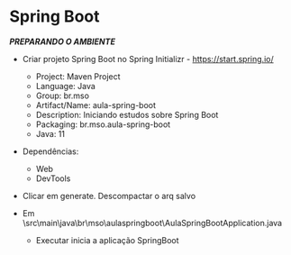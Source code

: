 # Spring Boot

***PREPARANDO O AMBIENTE***

- Criar projeto Spring Boot no Spring Initializr - https://start.spring.io/		
  - Project: Maven Project		
  - Language: Java		
  - Group: br.mso	
  - Artifact/Name: aula-spring-boot		
  - Description: Iniciando estudos sobre Spring Boot
  - Packaging: br.mso.aula-spring-boot		
  - Java: 11		
		
- Dependências:				
  - Web		
  - DevTools

- Clicar em generate. Descompactar o arq salvo
- Em \src\main\java\br\mso\aulaspringboot\AulaSpringBootApplication.java
  - Executar inicia a aplicação SpringBoot